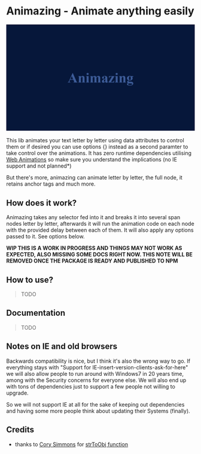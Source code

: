 # Animazing - Animate anything easily

![animazing](https://github.com/p13rnd/animazing/blob/master/animazing.gif)

This lib animates your text letter by letter using data attributes to control them or if desired you can use options {} instead as a second paramter to take control over the animations. It has zero runtime dependencies utilising [Web Animations](https://developer.mozilla.org/en-US/docs/Web/API/Element/animate) so make sure you understand the implications (no IE support and not planned*)

But there's more, animazing can animate letter by letter, the full node, it retains anchor tags and much more.

## How does it work?

Animazing takes any selector fed into it and breaks it into several span nodes letter by letter, afterwards it will run the animation code on each node with the provided delay between each of them. It will also apply any options passed to it. See options below.

**WIP THIS IS A WORK IN PROGRESS AND THINGS MAY NOT WORK AS EXPECTED, ALSO MISSING SOME DOCS RIGHT NOW. THIS NOTE WILL BE REMOVED ONCE THE PACKAGE IS READY AND PUBLISHED TO NPM**

## How to use?

> TODO

## Documentation

> TODO

## Notes on IE and old browsers

Backwards compatibility is nice, but I think it's also the wrong way to go. If everything stays with "Support for IE-insert-version-clients-ask-for-here" we will also allow people to run around with Windows7 in 20 years time, among with the Security concerns for everyone else. We will also end up with tons of dependencies just to support a few people not willing to upgrade. 

So we will not support IE at all for the sake of keeping out dependencies and having some more people think about updating their Systems (finally).

## Credits

- thanks to [Cory Simmons](https://github.com/corysimmons) for [strToObj function](https://stackoverflow.com/a/45384610/11775243)
